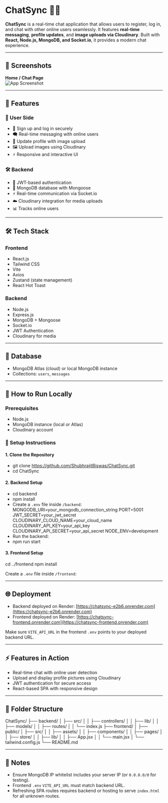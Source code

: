 # ChatSync 💬🚀

**ChatSync** is a real-time chat application that allows users to register, log in, and chat with other online users seamlessly. It features **real-time messaging**, **profile updates**, and **image uploads via Cloudinary**. Built with **React, Node.js, MongoDB, and Socket.io**, it provides a modern chat experience.

---

## 📸 Screenshots  
**Home / Chat Page**  
![App Screenshot](./screenshot.png)  

---

## 📌 Features

### 👤 User Side
- 🔑 Sign up and log in securely  
- 🗨️ Real-time messaging with online users  
- 📁 Update profile with image upload  
- 🖼️ Upload images using Cloudinary  
- ⚡ Responsive and interactive UI  

### 🛠️ Backend
- 🔐 JWT-based authentication  
- 💾 MongoDB database with Mongoose  
- ⚡ Real-time communication via Socket.io  
- ☁️ Cloudinary integration for media uploads  
- 📊 Tracks online users  

---

## 🛠️ Tech Stack  

### Frontend
- React.js  
- Tailwind CSS  
- Vite  
- Axios  
- Zustand (state management)  
- React Hot Toast  

### Backend
- Node.js  
- Express.js  
- MongoDB + Mongoose  
- Socket.io  
- JWT Authentication  
- Cloudinary for media  

---

## 💾 Database
- MongoDB Atlas (cloud) or local MongoDB instance  
- Collections: `users`, `messages`  

---

## 🚀 How to Run Locally  

### Prerequisites
- Node.js  
- MongoDB instance (local or Atlas)  
- Cloudinary account  

### 🔧 Setup Instructions  

#### 1. Clone the Repository
- git clone https://github.com/ShubhrajitBiswas/ChatSync.git
- cd ChatSync
#### 2. Backend Setup
- cd backend
- npm install
- Create a `.env` file inside `/backend`:
MONGODB_URI=your_mongodb_connection_string
PORT=5001
JWT_SECRET=your_jwt_secret
CLOUDINARY_CLOUD_NAME=your_cloud_name
CLOUDINARY_API_KEY=your_api_key
CLOUDINARY_API_SECRET=your_api_secret
NODE_ENV=development
- Run the backend:
- npm run start

#### 3. Frontend Setup
cd ../frontend
npm install

Create a `.env` file inside `/frontend`:


---

## 🌐 Deployment  

- Backend deployed on Render: [https://chatsync-e2b6.onrender.com](https://chatsync-e2b6.onrender.com)  
- Frontend deployed on Render: [https://chatsync-frontend.onrender.com](https://chatsync-frontend.onrender.com)  

Make sure `VITE_API_URL` in the frontend `.env` points to your deployed backend URL.  

---

## ⚡ Features in Action
- Real-time chat with online user detection  
- Upload and display profile pictures using Cloudinary  
- JWT authentication for secure access  
- React-based SPA with responsive design  

---

## 📂 Folder Structure
ChatSync/
├── backend/
│ ├── src/
│ │ ├── controllers/
│ │ ├── lib/
│ │ ├── models/
│ │ ├── routes/
│ │ └── index.js
├── frontend/
│ ├── public/
│ ├── src/
│ │ ├── assets/
│ │ ├── components/
│ │ ├── pages/
│ │ ├── store/
│ │ ├── lib/
│ │ ├── App.jsx
│ │ └── main.jsx
│ └── tailwind.config.js
└── README.md

---

## 🔧 Notes
- Ensure MongoDB IP whitelist includes your server IP (or `0.0.0.0/0` for testing).  
- Frontend `.env` `VITE_API_URL` must match backend URL.  
- Refreshing SPA routes requires backend or hosting to serve `index.html` for all unknown routes.  
